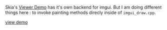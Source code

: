 Skia's [Viewer Demo](https://github.com/google/skia/blob/main/tools/viewer/ImGuiLayer.cpp) has it's own backend for imgui. But I am doing different things here : to invoke painting methods direcly inside of `imgui_draw.cpp`.

[view demo](https://drive.google.com/drive/folders/1cynWDdcr3CbipkHO07k-rVdLv2vJFpCB?usp=sharing)